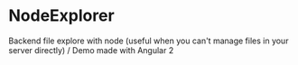 # NodeExplorer
Backend file explore with node (useful when you can't manage files in your server directly) / Demo made with Angular 2
